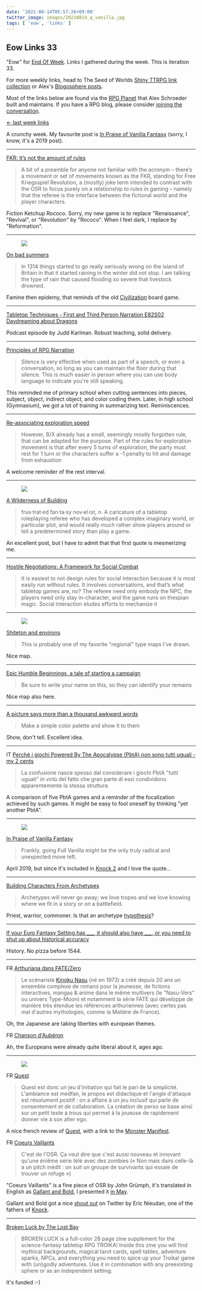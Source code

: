 ```yaml
---
date: '2021-08-14T05:57:26+09:00'
twitter_image: images/20210814_q_vanilla.jpg
tags: [ 'eow', 'links' ]
---
```


## Eow Links 33

"Eow" for [End Of Week](/#eow). Links I gathered during the week. This is iteration 33.

For more weekly links, head to The Seed of Worlds [Shiny TTRPG link collection](https://seedofworlds.blogspot.com/search/label/weekly%20links) or Alex's [Blogosphere posts](https://alexschroeder.ch/wiki/Blogosphere).

Most of the links below are found via the [RPG Planet](https://campaignwiki.org/rpg/) that Alex Schroeder built and maintains. If you have a RPG blog, please consider [joining the conversation](https://campaignwiki.org/wiki/Planet/Please_join!).

[← last week links](20210808.html?t=Eow_Links_32&f=eow33)

A crunchy week. My favourite post is [In Praise of Vanilla Fantasy](https://talesofthegrotesqueanddungeonesque.blogspot.com/2019/04/in-praise-of-vanilla-fantasy.html) (sorry, I know, it's a 2019 post).

<hr/>

[FKR: It’s not the amount of rules](https://aboleth-overlords.com/2021/08/11/fkr-its-not-the-amount-of-rules/)

> A bit of a preamble for anyone not familiar with the acronym – there’s a movement or set of movements known as the FKR, standing for Free Kriegsspiel Revolution, a (mostly) joke term intended to contrast with the OSR to focus purely on a relationship to rules in gaming – namely that the referee is the interface between the fictional world and the player characters.

Fiction Ketchup Rococo. Sorry, my new game is to replace "Renaissance", "Revival", or "Revolution" by "Rococo". When I feel dark, I replace by "Reformation".

<hr/>

<figure class="right smaller">
<a href="https://going-medieval.com/2021/08/13/on-bad-summers/"><img src="images/20210814_cannibal.jpg" loading="lazy" /></a>
<figcaption>
</figcaption>
</figure>

[On bad summers](https://going-medieval.com/2021/08/13/on-bad-summers/)

> In 1314 things started to go really seriously wrong on the island of Britain in that it started raining in the winter did not stop. I am talking the type of rain that caused flooding so severe that livestock drowned.

Famine then epidemy, that reminds of the old [Civilization](https://en.wikipedia.org/wiki/Civilization_(1980_board_game)) board game.

<hr/>

[Tabletop Techniques - First and Third Person Narration E82S02 Daydreaming about Dragons](https://anchor.fm/daydreaming-about-dragons/episodes/Episode-82--Season-2-Tabletop-Techniques---First-and-Third-Person-Narration--Inspiraton-Goat---Wildermyth-e140iau)

Podcast episode by Judd Karlman. Robust teaching, solid delivery.

<hr/>

[Principles of RPG Narration](https://espharel.blogspot.com/2021/08/principles-of-rpg-narration.html)

> Silence is very effective when used as part of a speech, or even a conversation, so long as you can maintain the floor during that silence. This is much easier in person where you can use body language to indicate you're still speaking.

This reminded me of primary school when cutting sentences into pieces, subject, object, indirect object, and color coding them. Later, in high school (Gymnasium), we got a lot of training in summarizing text. Reminiscences.

<hr/>

[Re-associating exploration speed](http://spriggans-den.com/2021/08/12/re-associating-exploration-speed/)

> However, B/X already has a small, seemingly mostly forgotten rule, that can be adapted for the purpose. Part of the rules for exploration movement is that after every 5 turns of exploration, the party must rest for 1 turn or the characters suffer a -1 penalty to hit and damage from exhaustion

A welcome reminder of the rest interval.

<hr/>

<figure class="right small">
<a href="https://gregoiredupond.com/piranesi-carceri-d-invenzione-2010/"><img src="images/20210814_piranesi.jpg" loading="lazy" /></a>
<figcaption>
</figcaption>
</figure>

[A Wilderness of Building](https://www.necropraxis.com/2021/08/12/a-wilderness-of-building/)

> frus·trat·ed fan·ta·sy nov·el·ist, n. A caricature of a tabletop roleplaying referee who has developed a complex imaginary world, or particular plot, and would really much rather show players around or tell a predetermined story than play a game.

An excellent post, but I have to admit that that first quote is mesmerizing me.

<hr/>

[Hostile Negotiations: A Framework for Social Combat](https://www.prismaticwasteland.com/blog/hostile-negotiations-a-framework-for-social-combat)

> It is easiest to not design rules for social interaction because it is most easily run without rules. It involves conversations, and that’s what tabletop games are, no? The referee need only embody the NPC, the players need only stay in-character, and the game runs on thespian magic. Social interaction eludes efforts to mechanize it

<hr/>

<figure class="right">
<a href="http://www.msjx.org/2021/08/shiteton-and-environs.html"><img src="images/20210814_shiteton.jpg" loading="lazy" /></a>
<figcaption>
</figcaption>
</figure>

[Shiteton and environs](http://www.msjx.org/2021/08/shiteton-and-environs.html)

> This is probably one of my favorite "regional" type maps I've drawn.

Nice map.

<hr/>

[Epic Humble Beginnings, a tale of starting a campaign](https://killitwithfirerpg.blogspot.com/2021/08/epic-humble-beginnings-tale-of-starting.html)

> Be sure to write your name on this, so they can identify your remains

Nice map also here.

<hr/>

[A picture says more than a thousand awkward words](http://spriggans-den.com/2021/08/09/a-picture-says-more-than-a-thousand-awkward-words/)

> Make a simple color palette and show it to them

Show, don't tell. Excellent idea.

<hr/>

<span class="lang">IT</span> [Perché i giochi Powered By The Apocalypse (PbtA) non sono tutti uguali - my 2 cents](https://dungeonwords.blogspot.com/2021/08/perche-i-pbta-non-sono-tutti-uguali.html)

> La confusione nasce spesso dal considerare i giochi PbtA "tutti uguali" in virtù del fatto che gran parte di essi condividono apparentemente la stessa struttura

A comparison of five PbtA games and a reminder of the focalization achieved by such games. It might be easy to fool oneself by thinking "yet another PbtA".

<hr/>

<figure class="right small">
<a href="https://www.inprnt.com/gallery/better_legends/advanced-vanilla-fantasy/canvas/"><img src="images/20210814_vanilla.jpg" loading="lazy" /></a>
<figcaption>
</figcaption>
</figure>

[In Praise of Vanilla Fantasy](https://talesofthegrotesqueanddungeonesque.blogspot.com/2019/04/in-praise-of-vanilla-fantasy.html)

> Frankly, going Full Vanilla might be the only truly radical and unexpected move left.

April 2019, but since it's included in [Knock 2](https://www.kickstarter.com/projects/896102915/knock-issue-two) and I love the quote...

<hr/>

[Building Characters From Archetypes](https://cannibalhalflinggaming.com/2021/08/11/building-characters-from-archetypes/)

> Archetypes will never go away; we love tropes and we love knowing where we fit in a story or on a battlefield.

Priest, warrior, commoner. Is that an archetype [hypothesis](https://en.wikipedia.org/wiki/Trifunctional_hypothesis)?

<hr/>

[If your Euro Fantasy Setting has \_\_\_, it should also have \_\_\_, or you need to shut up about historical accuracy](https://axesnorcs.blogspot.com/2019/08/if-your-euro-fantasy-setting-has-it.html)

History. No pizza before 1544.

<hr/>

<span class="lang">FR</span> [Arthuriana dans FATE/Zero](https://anniceris.blogspot.com/2021/08/arthuriana-dans-fatezero.html)

> Le scénariste [Kinoku Nasu](https://en.wikipedia.org/wiki/Kinoko_Nasu) (né en 1973) a créé depuis 20 ans un ensemble complexe de romans pour la jeunesse, de fictions interactives, mangas & anime dans le même multivers (le "Nasu-Vers" ou univers Type-Moon) et notamment la série FATE qui développe de manière très étendue les références arthuriennes (avec certes pas mal d'autres mythologies, comme la Matière de France).

Oh, the Japanese are taking liberties with european themes.

<span class="lang">FR</span> [Chanson d'Aubéron](https://anniceris.blogspot.com/2020/02/chanson-dauberon.html)

Ah, the Europeans were already quite liberal about it, ages ago.

<hr/>

<figure class="right">
<a href="https://jnbutlerart.itch.io/monster-manifest"><img src="images/20210814_manifest.jpg" loading="lazy" /></a>
<figcaption>
</figcaption>
</figure>

<span class="lang">FR</span> [Quest](http://hu-mu.blogspot.com/2021/08/quest.html)

> Quest est donc un jeu d'initiation qui fait le pari de la simplicité. L'ambiance est medfan, le propos est didactique et l'angle d'attaque est résolument positif : on a affaire à un jeu inclusif qui parle de consentement et de collaboration. La création de perso se base ainsi sur un petit texte à trous qui permet à la joueuse de rapidement donner vie à son alter ego.

A nice french review of [Quest](https://www.adventure.game/), with a link to the [Monster Manifest](https://jnbutlerart.itch.io/monster-manifest).

<span class="lang">FR</span> [Coeurs Vaillants](http://hu-mu.blogspot.com/2021/08/curs-vaillants.html)

> C'est de l'OSR. Ça veut dire que c'est aussi nouveau et innovant qu'une énième série télé avec des zombies (« Non mais dans celle-là a un pitch inédit : on suit un groupe de survivants qui essaie de trouver un refuge »)

"Coeurs Vaillants" is a fine piece of OSR by John Grümph, it's translated in English as [Gallant and Bold](https://www.drivethrurpg.com/product/316192/Gallant--Bold), I presented it [in May](20210514.html?t=Gallant_And_Bold&f=eow33).

Gallant and Bold got a nice [shout out](https://twitter.com/surcapitaine/status/1424713527009349633) on Twitter by Eric Nieudan, one of the fathers of [Knock](https://www.kickstarter.com/projects/896102915/knock-issue-two).

<hr/>

[Broken Luck by The Lost Bay](https://www.kickstarter.com/projects/thelostbay/broken-luck)

> BROKEN LUCK is a full-color 28 page zine supplement for the science-fantasy tabletop RPG TROIKA! Inside this zine you will find mythical backgrounds, magical tarot cards, spell tables, adventure sparks, NPCs, and everything you need to spice up your Troika! game with (un)godly adventures. Use it in combination with any preexisting sphere or as an independent setting.

It's funded :-)

